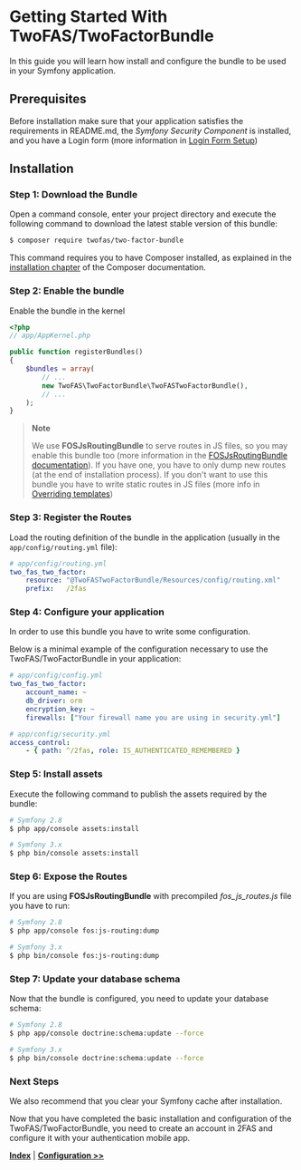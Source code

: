 Getting Started With TwoFAS/TwoFactorBundle
===========================================

In this guide you will learn how install and configure the bundle to be used in your Symfony application.

Prerequisites
-------------

Before installation make sure that your application satisfies the requirements in README.md, the *Symfony Security Component* is installed,
and you have a Login form (more information in [Login Form Setup](http://symfony.com/doc/current/security/form_login_setup.html))

Installation
------------

### Step 1: Download the Bundle

Open a command console, enter your project directory and execute the
following command to download the latest stable version of this bundle:

```bash
$ composer require twofas/two-factor-bundle
```

This command requires you to have Composer installed, as explained
in the [installation chapter](https://getcomposer.org/doc/00-intro.md) of the Composer documentation.


### Step 2: Enable the bundle

Enable the bundle in the kernel

```php
<?php
// app/AppKernel.php

public function registerBundles()
{
    $bundles = array(
        // ...
        new TwoFAS\TwoFactorBundle\TwoFASTwoFactorBundle(),
        // ...
    );
}
```

> **Note**
>
> We use **FOSJsRoutingBundle** to serve routes in JS files, so you may enable this bundle too (more information in the [FOSJsRoutingBundle documentation](https://github.com/FriendsOfSymfony/FOSJsRoutingBundle)).
> If you have one, you have to only dump new routes (at the end of installation process).
> If you don't want to use this bundle you have to write static routes in JS files (more info in [Overriding templates](templates.md))

### Step 3: Register the Routes

Load the routing definition of the bundle in the application (usually in the
`app/config/routing.yml` file):

```yaml
# app/config/routing.yml
two_fas_two_factor:
    resource: "@TwoFASTwoFactorBundle/Resources/config/routing.xml"
    prefix:   /2fas
```

### Step 4: Configure your application

In order to use this bundle you have to write some configuration.

Below is a minimal example of the configuration necessary to use the TwoFAS/TwoFactorBundle
in your application:

```yaml
# app/config/config.yml
two_fas_two_factor:
    account_name: ~
    db_driver: orm
    encryption_key: ~
    firewalls: ["Your firewall name you are using in security.yml"]

# app/config/security.yml
access_control:
    - { path: ^/2fas, role: IS_AUTHENTICATED_REMEMBERED }
```
### Step 5: Install assets

Execute the following command to publish the assets required by the bundle:

```bash
# Symfony 2.8
$ php app/console assets:install

# Symfony 3.x
$ php bin/console assets:install
```

### Step 6: Expose the Routes

If you are using **FOSJsRoutingBundle** with precompiled *fos_js_routes.js* file you have to run:

```bash
# Symfony 2.8
$ php app/console fos:js-routing:dump

# Symfony 3.x
$ php bin/console fos:js-routing:dump
```

### Step 7: Update your database schema

Now that the bundle is configured, you need to update your database schema:

```bash
# Symfony 2.8
$ php app/console doctrine:schema:update --force

# Symfony 3.x
$ php bin/console doctrine:schema:update --force
```

### Next Steps

We also recommend that you clear your Symfony cache after installation.
 
Now that you have completed the basic installation and configuration of the TwoFAS/TwoFactorBundle, 
you need to create an account in 2FAS and configure it with your authentication mobile app.

[**Index**](index.md) | [**Configuration >>**](configuration.md)